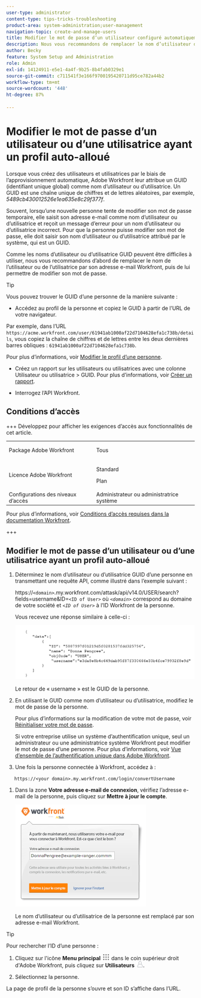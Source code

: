 ```yaml
---
user-type: administrator
content-type: tips-tricks-troubleshooting
product-area: system-administration;user-management
navigation-topic: create-and-manage-users
title: Modifier le mot de passe d’un utilisateur configuré automatiquement
description: Nous vous recommandons de remplacer le nom d’utilisateur d’un nouvel utilisateur par son adresse e-mail Workfront, puis de lui permettre de modifier son mot de passe.
author: Becky
feature: System Setup and Administration
role: Admin
exl-id: 14124911-e5e1-4a4f-9b25-8b4fab0329e1
source-git-commit: c711541f3e166f9700195420711d95ce782a44b2
workflow-type: tm+mt
source-wordcount: '448'
ht-degree: 87%

---
```


# Modifier le mot de passe d’un utilisateur ou d’une utilisatrice ayant un profil auto-alloué

Lorsque vous créez des utilisateurs et utilisatrices par le biais de l’approvisionnement automatique, Adobe Workfront leur attribue un GUID (identifiant unique global) comme nom d’utilisateur ou d’utilisatrice. Un GUID est une chaîne unique de chiffres et de lettres aléatoires, par exemple, *5489cb430012526e1ea635e8c29f377f*.

Souvent, lorsqu’une nouvelle personne tente de modifier son mot de passe temporaire, elle saisit son adresse e-mail comme nom d’utilisateur ou d’utilisatrice et reçoit un message d’erreur pour un nom d’utilisateur ou d’utilisatrice incorrect. Pour que la personne puisse modifier son mot de passe, elle doit saisir son nom d’utilisateur ou d’utilisatrice attribué par le système, qui est un GUID.

Comme les noms d’utilisateur ou d’utilisatrice GUID peuvent être difficiles à utiliser, nous vous recommandons d’abord de remplacer le nom de l’utilisateur ou de l’utilisatrice par son adresse e-mail Workfront, puis de lui permettre de modifier son mot de passe.

>[!TIP]
>
>Vous pouvez trouver le GUID d’une personne de la manière suivante :
>
>* Accédez au profil de la personne et copiez le GUID à partir de l’URL de votre navigateur.
>
>  Par exemple, dans l’URL `https://acme.workfront.com/user/61941ab1000af22d7104628efa1c738b/details`, vous copiez la chaîne de chiffres et de lettres entre les deux dernières barres obliques : `61941ab1000af22d7104628efa1c738b`.
>
>  Pour plus d’informations, voir [Modifier le profil d’une personne](../../../administration-and-setup/add-users/create-and-manage-users/edit-a-users-profile.md).
>
>* Créez un rapport sur les utilisateurs ou utilisatrices avec une colonne Utilisateur ou utilisatrice > GUID. Pour plus d’informations, voir [Créer un rapport](../../../reports-and-dashboards/reports/creating-and-managing-reports/create-report.md).
>
>* Interrogez l’API Workfront.
>

## Conditions d’accès

+++ Développez pour afficher les exigences d’accès aux fonctionnalités de cet article.

<table style="table-layout:auto"> 
 <col> 
 <col> 
 <tbody> 
  <tr> 
   <td>Package Adobe Workfront</td> 
   <td><p>Tous</p></td> 
  </tr> 
  <tr> 
   <td>Licence Adobe Workfront</td> 
   <td><p>Standard</p>
       <p>Plan</p></td>
  </tr> 
  <tr> 
   <td>Configurations des niveaux d’accès</td> 
   <td>Administrateur ou administratrice système</td> 
  </tr> 
 </tbody> 
</table>

Pour plus d’informations, voir [Conditions d’accès requises dans la documentation Workfront](/help/quicksilver/administration-and-setup/add-users/access-levels-and-object-permissions/access-level-requirements-in-documentation.md).

+++

## Modifier le mot de passe d’un utilisateur ou d’une utilisatrice ayant un profil auto-alloué

1. Déterminez le nom d’utilisateur ou d’utilisatrice GUID d’une personne en transmettant une requête API, comme illustré dans l’exemple suivant :

   https://`<domain>`.my.workfront.com/attask/api/v14.0/USER/search?fields=username&amp;ID=`<ID of User>` où *`<domain>`* correspond au domaine de votre société et *`<ID of User>`* à l’ID Workfront de la personne.

   Vous recevez une réponse similaire à celle-ci :

   ![Obtenir le GUID](assets/get-guid.png)

   Le retour de « username » est le GUID de la personne.

1. En utilisant le GUID comme nom d’utilisateur ou d’utilisatrice, modifiez le mot de passe de la personne.

   Pour plus d’informations sur la modification de votre mot de passe, voir [Réinitialiser votre mot de passe](../../../workfront-basics/manage-your-account-and-profile/managing-your-workfront-account/reset-your-password.md).

   Si votre entreprise utilise un système d’authentification unique, seul un administrateur ou une administratrice système Workfront peut modifier le mot de passe d’une personne. Pour plus d’informations, voir [Vue d’ensemble de l’authentification unique dans Adobe Workfront](../../../administration-and-setup/add-users/single-sign-on/sso-in-workfront.md).

1. Une fois la personne connectée à Workfront, accédez à :

```
   https://<your domain>.my.workfront.com/login/convertUsername
```

1. Dans la zone **Votre adresse e-mail de connexion**, vérifiez l’adresse e-mail de la personne, puis cliquez sur **Mettre à jour le compte**.

   ![Le nom d’utilisateur ou d’utilisatrice](assets/guidusername-350x272.png)

   Le nom d’utilisateur ou d’utilisatrice de la personne est remplacé par son adresse e-mail Workfront.

>[!TIP]
>
>Pour rechercher l’ID d’une personne :
>
>1. Cliquez sur l&#39;icône **Menu principal** ![Icône du menu principal](assets/main-menu-icon.png) dans le coin supérieur droit d&#39;Adobe Workfront, puis cliquez sur **Utilisateurs** ![Icône Utilisateurs](assets/users-icon-in-main-menu.png).
>
>1. Sélectionnez la personne.
>
>   La page de profil de la personne s’ouvre et son ID s’affiche dans l’URL.
>
